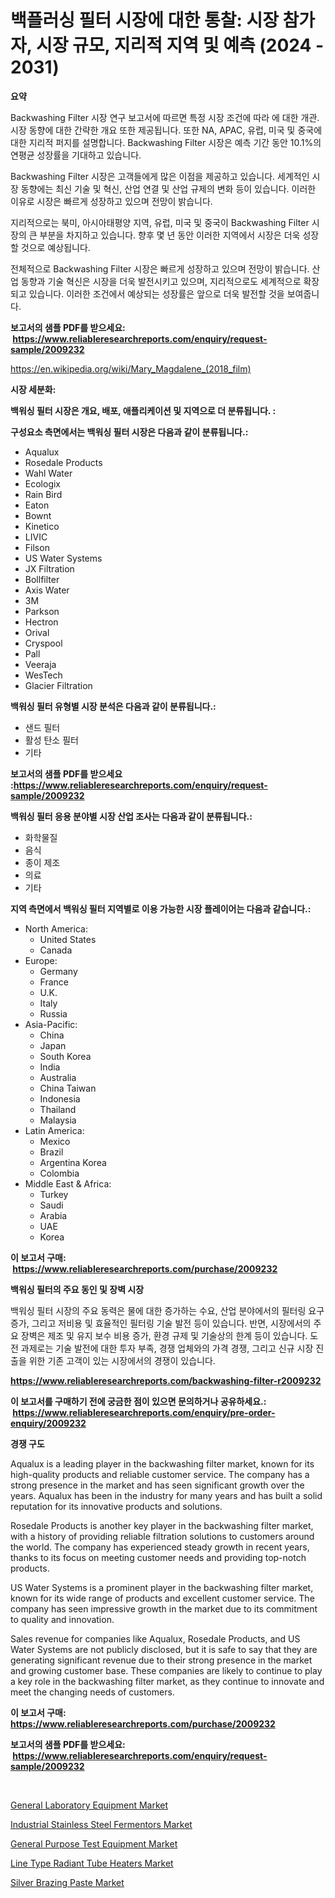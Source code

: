 <p><h1>백플러싱 필터 시장에 대한 통찰: 시장 참가자, 시장 규모, 지리적 지역 및 예측 (2024 - 2031)</h1></p><p><strong>요약</strong></p>
<p><p>Backwashing Filter 시장 연구 보고서에 따르면 특정 시장 조건에 따라 에 대한 개관. 시장 동향에 대한 간략한 개요 또한 제공됩니다. 또한 NA, APAC, 유럽, 미국 및 중국에 대한 지리적 퍼지를 설명합니다. Backwashing Filter 시장은 예측 기간 동안 10.1%의 연평균 성장률을 기대하고 있습니다. </p><p>Backwashing Filter 시장은 고객들에게 많은 이점을 제공하고 있습니다. 세계적인 시장 동향에는 최신 기술 및 혁신, 산업 연결 및 산업 규제의 변화 등이 있습니다. 이러한 이유로 시장은 빠르게 성장하고 있으며 전망이 밝습니다.</p><p>지리적으로는 북미, 아시아태평양 지역, 유럽, 미국 및 중국이 Backwashing Filter 시장의 큰 부분을 차지하고 있습니다. 향후 몇 년 동안 이러한 지역에서 시장은 더욱 성장할 것으로 예상됩니다.</p><p>전체적으로 Backwashing Filter 시장은 빠르게 성장하고 있으며 전망이 밝습니다. 산업 동향과 기술 혁신은 시장을 더욱 발전시키고 있으며, 지리적으로도 세계적으로 확장되고 있습니다. 이러한 조건에서 예상되는 성장률은 앞으로 더욱 발전할 것을 보여줍니다.</p></p>
<p><strong>보고서의 샘플 PDF를 받으세요: &nbsp;<a href="https://www.reliableresearchreports.com/enquiry/request-sample/2009232">https://www.reliableresearchreports.com/enquiry/request-sample/2009232</a></strong></p>
<p><a href="https://en.wikipedia.org/wiki/Mary_Magdalene_(2018_film)">https://en.wikipedia.org/wiki/Mary_Magdalene_(2018_film)</a></p>
<p><strong>시장 세분화:</strong></p>
<p><strong> 백워싱 필터 시장은 개요, 배포, 애플리케이션 및 지역으로 더 분류됩니다. :</strong></p>
<p><strong>구성요소 측면에서는 백워싱 필터 시장은 다음과 같이 분류됩니다.:</strong></p>
<p><ul><li>Aqualux</li><li>Rosedale Products</li><li>Wahl Water</li><li>Ecologix</li><li>Rain Bird</li><li>Eaton</li><li>Bownt</li><li>Kinetico</li><li>LIVIC</li><li>Filson</li><li>US Water Systems</li><li>JX Filtration</li><li>Bollfilter</li><li>Axis Water</li><li>3M</li><li>Parkson</li><li>Hectron</li><li>Orival</li><li>Cryspool</li><li>Pall</li><li>Veeraja</li><li>WesTech</li><li>Glacier Filtration</li></ul></p>
<p><strong> 백워싱 필터 유형별 시장 분석은 다음과 같이 분류됩니다.:</strong></p>
<p><ul><li>샌드 필터</li><li>활성 탄소 필터</li><li>기타</li></ul></p>
<p><strong>보고서의 샘플 PDF를 받으세요 :<a href="https://www.reliableresearchreports.com/enquiry/request-sample/2009232">https://www.reliableresearchreports.com/enquiry/request-sample/2009232</a></strong></p>
<p><strong> 백워싱 필터 응용 분야별 시장 산업 조사는 다음과 같이 분류됩니다.:</strong></p>
<p><ul><li>화학물질</li><li>음식</li><li>종이 제조</li><li>의료</li><li>기타</li></ul></p>
<p><strong>지역 측면에서 백워싱 필터 지역별로 이용 가능한 시장 플레이어는 다음과 같습니다.:</strong></p>
<p><ul>
    <li>
        North America:
        <ul>
            <li>United States</li>
            <li>Canada</li>
        </ul>
    </li>
    <li>
        Europe:
        <ul>
            <li>Germany</li>
            <li>France</li>
            <li>U.K.</li>
            <li>Italy</li>
            <li>Russia</li>
        </ul>
    </li>
    <li>
        Asia-Pacific:
        <ul>
            <li>China</li>
            <li>Japan</li>
            <li>South Korea</li>
            <li>India</li>
            <li>Australia</li>
            <li>China Taiwan</li>
            <li>Indonesia</li>
            <li>Thailand</li>
            <li>Malaysia</li>
        </ul>
    </li>
    <li>
        Latin America:
        <ul>
            <li>Mexico</li>
            <li>Brazil</li>
            <li>Argentina Korea</li>
            <li>Colombia</li>
        </ul>
    </li>
    <li>
        Middle East & Africa:
        <ul>
            <li>Turkey</li>
            <li>Saudi</li>
            <li>Arabia</li>
            <li>UAE</li>
            <li>Korea</li>
        </ul>
    </li>
    </ul></p>
<p><strong>이 보고서 구매: &nbsp;<a href="https://www.reliableresearchreports.com/purchase/2009232">https://www.reliableresearchreports.com/purchase/2009232</a></strong></p>
<p><strong>백워싱 필터의 주요 동인 및 장벽 시장</strong></p>
<p><p>백워싱 필터 시장의 주요 동력은 물에 대한 증가하는 수요, 산업 분야에서의 필터링 요구 증가, 그리고 저비용 및 효율적인 필터링 기술 발전 등이 있습니다. 반면, 시장에서의 주요 장벽은 제조 및 유지 보수 비용 증가, 환경 규제 및 기술상의 한계 등이 있습니다. 도전 과제로는 기술 발전에 대한 투자 부족, 경쟁 업체와의 가격 경쟁, 그리고 신규 시장 진출을 위한 기존 고객이 있는 시장에서의 경쟁이 있습니다.</p></p>
<p><strong><a href="https://www.reliableresearchreports.com/backwashing-filter-r2009232">https://www.reliableresearchreports.com/backwashing-filter-r2009232</a></strong></p>
<p><strong>이 보고서를 구매하기 전에 궁금한 점이 있으면 문의하거나 공유하세요.: &nbsp;<a href="https://www.reliableresearchreports.com/enquiry/pre-order-enquiry/2009232">https://www.reliableresearchreports.com/enquiry/pre-order-enquiry/2009232</a></strong></p>
<p><strong>경쟁 구도</strong></p>
<p><p>Aqualux is a leading player in the backwashing filter market, known for its high-quality products and reliable customer service. The company has a strong presence in the market and has seen significant growth over the years. Aqualux has been in the industry for many years and has built a solid reputation for its innovative products and solutions.</p><p>Rosedale Products is another key player in the backwashing filter market, with a history of providing reliable filtration solutions to customers around the world. The company has experienced steady growth in recent years, thanks to its focus on meeting customer needs and providing top-notch products.</p><p>US Water Systems is a prominent player in the backwashing filter market, known for its wide range of products and excellent customer service. The company has seen impressive growth in the market due to its commitment to quality and innovation.</p><p>Sales revenue for companies like Aqualux, Rosedale Products, and US Water Systems are not publicly disclosed, but it is safe to say that they are generating significant revenue due to their strong presence in the market and growing customer base. These companies are likely to continue to play a key role in the backwashing filter market, as they continue to innovate and meet the changing needs of customers.</p></p>
<p><strong>이 보고서 구매: &nbsp; <a href="https://www.reliableresearchreports.com/purchase/2009232">https://www.reliableresearchreports.com/purchase/2009232</a></strong></p>
<p><strong>보고서의 샘플 PDF를 받으세요: &nbsp;<a href="https://www.reliableresearchreports.com/enquiry/request-sample/2009232">https://www.reliableresearchreports.com/enquiry/request-sample/2009232</a></strong><strong></strong></p>
<p>&nbsp;</p>
<p><p><a href="https://github.com/cheribeninsig/Market-Research-Report-List-1/blob/main/general-laboratory-equipment-market.md">General Laboratory Equipment Market</a></p><p><a href="https://www.linkedin.com/pulse/evaluating-global-industrial-stainless-steel-fermentors-market-vhqme?trackingId=C9lgdOIQ%2B3pVhnaO3ANt6g%3D%3D">Industrial Stainless Steel Fermentors Market</a></p><p><a href="https://github.com/sowravmitra0/Market-Research-Report-List-1/blob/main/general-purpose-test-equipment-market.md">General Purpose Test Equipment Market</a></p><p><a href="https://issuu.com/reportprime-2/docs/line-type-radiant-tube-heaters-market-size-2030.pp">Line Type Radiant Tube Heaters Market</a></p><p><a href="https://www.linkedin.com/pulse/global-silver-brazing-paste-market-size-trends-analysis-regional-iizvf">Silver Brazing Paste Market</a></p></p>